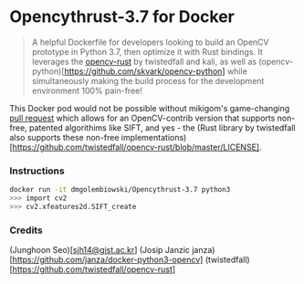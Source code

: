 # Opencythrust-3.7 for Docker
> A helpful Dockerfile for developers looking to build an OpenCV prototype in Python 3.7, then optimize it with Rust bindings.
It leverages the [opencv-rust](https://github.com/twistedfall/opencv-rust) by twistedfall and kali,
 as well as (opencv-python)[https://github.com/skvark/opencv-python] while simultaneously making 
the build process for the development environment 100% pain-free!

This Docker pod would not be possible without mikigom's game-changing 
[pull request](https://github.com/janza/docker-python3-opencv/pull/28) which allows for an OpenCV-contrib
version that supports non-free, patented algorithims like SIFT, and yes - the (Rust library by
twistedfall also supports these non-free implementations)[https://github.com/twistedfall/opencv-rust/blob/master/LICENSE].

### Instructions

```bash
docker run -it dmgolembiowski/Opencythrust-3.7 python3
>>> import cv2
>>> cv2.xfeatures2d.SIFT_create
```

### Credits
(Junghoon Seo)[sjh14@gist.ac.kr]
(Josip Janzic janza)[https://github.com/janza/docker-python3-opencv]
(twistedfall)[https://github.com/twistedfall/opencv-rust]

